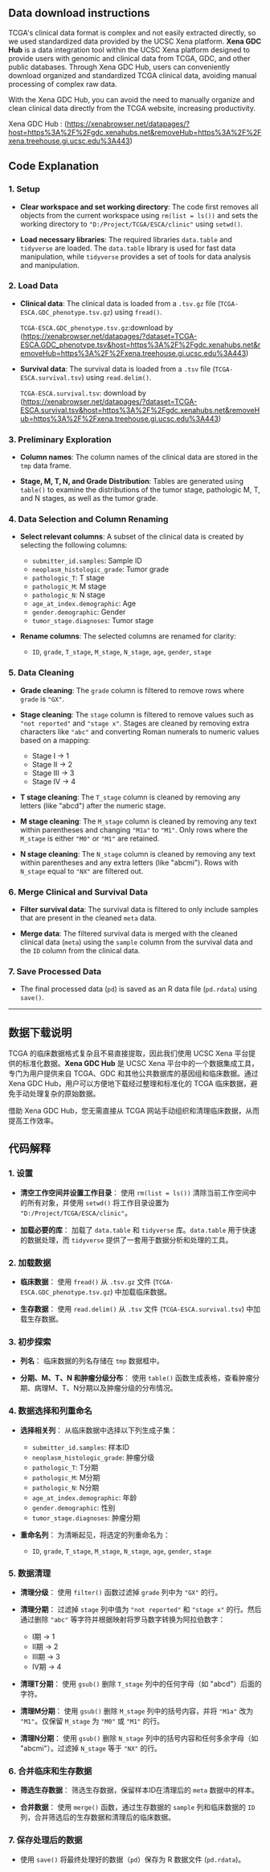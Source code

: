## Data download instructions

TCGA's clinical data format is complex and not easily extracted directly, so we used standardized data provided by the UCSC Xena platform. **Xena GDC Hub** is a data integration tool within the UCSC Xena platform designed to provide users with genomic and clinical data from TCGA, GDC, and other public databases. Through Xena GDC Hub, users can conveniently download organized and standardized TCGA clinical data, avoiding manual processing of complex raw data.

With the Xena GDC Hub, you can avoid the need to manually organize and clean clinical data directly from the TCGA website, increasing productivity.

Xena GDC Hub : (https://xenabrowser.net/datapages/?host=https%3A%2F%2Fgdc.xenahubs.net&removeHub=https%3A%2F%2Fxena.treehouse.gi.ucsc.edu%3A443)

## Code Explanation

### 1. Setup
- **Clear workspace and set working directory**: 
  The code first removes all objects from the current workspace using `rm(list = ls())` and sets the working directory to `"D:/Project/TCGA/ESCA/clinic"` using `setwd()`.
  
- **Load necessary libraries**: 
  The required libraries `data.table` and `tidyverse` are loaded. The `data.table` library is used for fast data manipulation, while `tidyverse` provides a set of tools for data analysis and manipulation.

### 2. Load Data
- **Clinical data**: 
  The clinical data is loaded from a `.tsv.gz` file (`TCGA-ESCA.GDC_phenotype.tsv.gz`) using `fread()`.

  `TCGA-ESCA.GDC_phenotype.tsv.gz`:download by (https://xenabrowser.net/datapages/?dataset=TCGA-ESCA.GDC_phenotype.tsv&host=https%3A%2F%2Fgdc.xenahubs.net&removeHub=https%3A%2F%2Fxena.treehouse.gi.ucsc.edu%3A443)
  
- **Survival data**: 
  The survival data is loaded from a `.tsv` file (`TCGA-ESCA.survival.tsv`) using `read.delim()`.

  `TCGA-ESCA.survival.tsv`: download by (https://xenabrowser.net/datapages/?dataset=TCGA-ESCA.survival.tsv&host=https%3A%2F%2Fgdc.xenahubs.net&removeHub=https%3A%2F%2Fxena.treehouse.gi.ucsc.edu%3A443)

### 3. Preliminary Exploration
- **Column names**: 
  The column names of the clinical data are stored in the `tmp` data frame.
  
- **Stage, M, T, N, and Grade Distribution**: 
  Tables are generated using `table()` to examine the distributions of the tumor stage, pathologic M, T, and N stages, as well as the tumor grade.

### 4. Data Selection and Column Renaming
- **Select relevant columns**: 
  A subset of the clinical data is created by selecting the following columns:
  - `submitter_id.samples`: Sample ID
  - `neoplasm_histologic_grade`: Tumor grade
  - `pathologic_T`: T stage
  - `pathologic_M`: M stage
  - `pathologic_N`: N stage
  - `age_at_index.demographic`: Age
  - `gender.demographic`: Gender
  - `tumor_stage.diagnoses`: Tumor stage
  
- **Rename columns**: 
  The selected columns are renamed for clarity:
  - `ID`, `grade`, `T_stage`, `M_stage`, `N_stage`, `age`, `gender`, `stage`

### 5. Data Cleaning
- **Grade cleaning**: 
  The `grade` column is filtered to remove rows where `grade` is `"GX"`.

- **Stage cleaning**: 
  The `stage` column is filtered to remove values such as `"not reported"` and `"stage x"`. Stages are cleaned by removing extra characters like `"abc"` and converting Roman numerals to numeric values based on a mapping:
  - Stage I -> 1
  - Stage II -> 2
  - Stage III -> 3
  - Stage IV -> 4

- **T stage cleaning**: 
  The `T_stage` column is cleaned by removing any letters (like "abcd") after the numeric stage.

- **M stage cleaning**: 
  The `M_stage` column is cleaned by removing any text within parentheses and changing `"M1a"` to `"M1"`. Only rows where the `M_stage` is either `"M0"` or `"M1"` are retained.

- **N stage cleaning**: 
  The `N_stage` column is cleaned by removing any text within parentheses and any extra letters (like "abcmi"). Rows with `N_stage` equal to `"NX"` are filtered out.

### 6. Merge Clinical and Survival Data
- **Filter survival data**: 
  The survival data is filtered to only include samples that are present in the cleaned `meta` data.
  
- **Merge data**: 
  The filtered survival data is merged with the cleaned clinical data (`meta`) using the `sample` column from the survival data and the `ID` column from the clinical data.

### 7. Save Processed Data
- The final processed data (`pd`) is saved as an R data file (`pd.rdata`) using `save()`.

------

## 数据下载说明

TCGA 的临床数据格式复杂且不易直接提取，因此我们使用 UCSC Xena 平台提供的标准化数据。**Xena GDC Hub** 是 UCSC Xena 平台中的一个数据集成工具，专门为用户提供来自 TCGA、GDC 和其他公共数据库的基因组和临床数据。通过 Xena GDC Hub，用户可以方便地下载经过整理和标准化的 TCGA 临床数据，避免手动处理复杂的原始数据。


借助 Xena GDC Hub，您无需直接从 TCGA 网站手动组织和清理临床数据，从而提高工作效率。

## 代码解释

### 1. 设置
- **清空工作空间并设置工作目录**：
  使用 `rm(list = ls())` 清除当前工作空间中的所有对象，并使用 `setwd()` 将工作目录设置为 `"D:/Project/TCGA/ESCA/clinic"`。
  
- **加载必要的库**：
  加载了 `data.table` 和 `tidyverse` 库。`data.table` 用于快速的数据处理，而 `tidyverse` 提供了一套用于数据分析和处理的工具。

### 2. 加载数据
- **临床数据**：
  使用 `fread()` 从 `.tsv.gz` 文件 (`TCGA-ESCA.GDC_phenotype.tsv.gz`) 中加载临床数据。
  
- **生存数据**：
  使用 `read.delim()` 从 `.tsv` 文件 (`TCGA-ESCA.survival.tsv`) 中加载生存数据。

### 3. 初步探索
- **列名**：
  临床数据的列名存储在 `tmp` 数据框中。
  
- **分期、M、T、N 和肿瘤分级分布**：
  使用 `table()` 函数生成表格，查看肿瘤分期、病理M、T、N分期以及肿瘤分级的分布情况。

### 4. 数据选择和列重命名
- **选择相关列**：
  从临床数据中选择以下列生成子集：
  - `submitter_id.samples`: 样本ID
  - `neoplasm_histologic_grade`: 肿瘤分级
  - `pathologic_T`: T分期
  - `pathologic_M`: M分期
  - `pathologic_N`: N分期
  - `age_at_index.demographic`: 年龄
  - `gender.demographic`: 性别
  - `tumor_stage.diagnoses`: 肿瘤分期
  
- **重命名列**：
  为清晰起见，将选定的列重命名为：
  - `ID`, `grade`, `T_stage`, `M_stage`, `N_stage`, `age`, `gender`, `stage`

### 5. 数据清理
- **清理分级**：
  使用 `filter()` 函数过滤掉 `grade` 列中为 `"GX"` 的行。

- **清理分期**：
  过滤掉 `stage` 列中值为 `"not reported"` 和 `"stage x"` 的行。然后通过删除 `"abc"` 等字符并根据映射将罗马数字转换为阿拉伯数字：
  - I期 -> 1
  - II期 -> 2
  - III期 -> 3
  - IV期 -> 4

- **清理T分期**：
  使用 `gsub()` 删除 `T_stage` 列中的任何字母（如 "abcd"）后面的字符。

- **清理M分期**：
  使用 `gsub()` 删除 `M_stage` 列中的括号内容，并将 `"M1a"` 改为 `"M1"`。仅保留 `M_stage` 为 `"M0"` 或 `"M1"` 的行。

- **清理N分期**：
  使用 `gsub()` 删除 `N_stage` 列中的括号内容和任何多余字母（如 "abcmi"）。过滤掉 `N_stage` 等于 `"NX"` 的行。

### 6. 合并临床和生存数据
- **筛选生存数据**：
  筛选生存数据，保留样本ID在清理后的 `meta` 数据中的样本。
  
- **合并数据**：
  使用 `merge()` 函数，通过生存数据的 `sample` 列和临床数据的 `ID` 列，合并筛选后的生存数据和清理后的临床数据。

### 7. 保存处理后的数据
- 使用 `save()` 将最终处理好的数据（`pd`）保存为 R 数据文件 (`pd.rdata`)。


